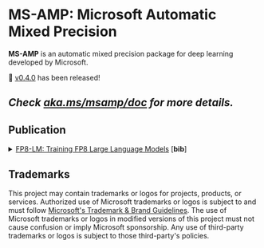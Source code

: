 # MS-AMP: Microsoft Automatic Mixed Precision

__MS-AMP__ is an automatic mixed precision package for deep learning developed by Microsoft.

📢 [v0.4.0](https://github.com/Azure/MS-AMP/releases/tag/v0.4.0) has been released!

## _Check [aka.ms/msamp/doc](https://aka.ms/msamp/doc) for more details._

## Publication

<details>
<summary>
<a href="https://arxiv.org/pdf/2310.18313.pdf">FP8-LM: Training FP8 Large Language Models</a> [<b>bib</b>]
</summary>

```bibtex
@misc{fp8lm,
      title={FP8-LM: Training FP8 Large Language Models},
      author={Houwen Peng and Kan Wu and Yixuan Wei and Guoshuai Zhao and Yuxiang Yang and Ze Liu and Yifan Xiong and Ziyue Yang and Bolin Ni and Jingcheng Hu and Ruihang Li and Miaosen Zhang and Chen Li and Jia Ning and Ruizhe Wang and Zheng Zhang and Shuguang Liu and Joe Chau and Han Hu and Peng Cheng},
      year={2023},
      eprint={2310.18313},
      archivePrefix={arXiv},
      primaryClass={cs.LG}
}
```

</details>

## Trademarks

This project may contain trademarks or logos for projects, products, or services. Authorized use of Microsoft
trademarks or logos is subject to and must follow
[Microsoft's Trademark & Brand Guidelines](https://www.microsoft.com/en-us/legal/intellectualproperty/trademarks/usage/general).
The use of Microsoft trademarks or logos in modified versions of this project must not cause confusion or imply Microsoft sponsorship.
Any use of third-party trademarks or logos is subject to those third-party's policies.
